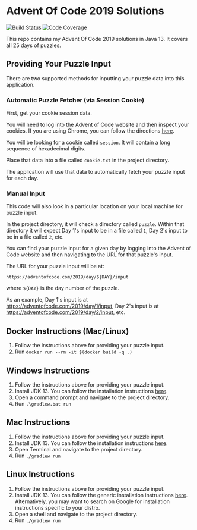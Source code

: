 # Advent Of Code 2019 Solutions

[![Build Status](https://travis-ci.org/akaritakai/AdventOfCode2019.svg)](https://travis-ci.org/akaritakai/AdventOfCode2019)
[![Code Coverage](https://img.shields.io/codecov/c/github/akaritakai/AdventOfCode2019.svg)](https://codecov.io/gh/akaritakai/AdventOfCode2019)

This repo contains my Advent Of Code 2019 solutions in Java 13. It covers all 25 days of puzzles.

## Providing Your Puzzle Input

There are two supported methods for inputting your puzzle data into this application.

### Automatic Puzzle Fetcher (via Session Cookie)

First, get your cookie session data.

You will need to log into the Advent of Code website and then inspect your cookies.
If you are using Chrome, you can follow the directions [here](https://developers.google.com/web/tools/chrome-devtools/storage/cookies).

You will be looking for a cookie called `session`. It will contain a long sequence of hexadecimal digits.

Place that data into a file called `cookie.txt` in the project directory.

The application will use that data to automatically fetch your puzzle input for each day.

### Manual Input

This code will also look in a particular location on your local machine for puzzle input.

In the project directory, it will check a directory called `puzzle`.
Within that directory it will expect Day 1's input to be in a file called `1`, Day 2's input to be in a file called `2`, etc.
 
You can find your puzzle input for a given day by logging into the Advent of Code website and then navigating to the URL
for that puzzle's input.

The URL for your puzzle input will be at:
```
https://adventofcode.com/2019/day/${DAY}/input
```
where `${DAY}` is the day number of the puzzle.

As an example, Day 1's input is at https://adventofcode.com/2019/day/1/input,
Day 2's input is at https://adventofcode.com/2019/day/2/input, etc.

## Docker Instructions (Mac/Linux)

1. Follow the instructions above for providing your puzzle input.
2. Run `docker run --rm -it $(docker build -q .)`

## Windows Instructions

1. Follow the instructions above for providing your puzzle input. 
2. Install JDK 13. You can follow the installation instructions [here](https://docs.oracle.com/en/java/javase/13/install/installation-jdk-microsoft-windows-platforms.html).
3. Open a command prompt and navigate to the project directory.
4. Run `.\gradlew.bat run`

## Mac Instructions

1. Follow the instructions above for providing your puzzle input. 
2. Install JDK 13. You can follow the installation instructions [here](https://docs.oracle.com/en/java/javase/13/install/installation-jdk-macos.html). 
3. Open Terminal and navigate to the project directory.
4. Run `./gradlew run`


## Linux Instructions

1. Follow the instructions above for providing your puzzle input.
2. Install JDK 13. You can follow the generic installation instructions [here](https://docs.oracle.com/en/java/javase/13/install/installation-jdk-linux-platforms.html).
   Alternatively, you may want to search on Google for installation instructions specific to your distro.
3. Open a shell and navigate to the project directory.
4. Run `./gradlew run`
